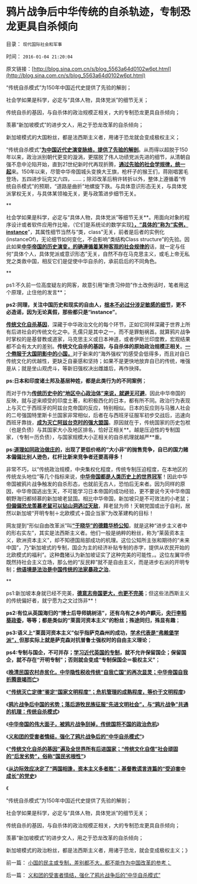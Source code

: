 # 鸦片战争后中华传统的自杀轨迹，专制恐龙更具自杀倾向

目录： `现代国际社会和军事` 

时间： `2016-01-04 21:20:04` 

原文链接：[http://blog.sina.com.cn/s/blog_5563a64d0102w6pt.html](http://blog.sina.com.cn/s/blog_5563a64d0102w6pt.html)

“传统自杀模式”为150年中国近代史提供了先验的解剖；

社会学如果是科学，必定与“具体人物，具体党派”的细节无关；

传统自杀的基因，与自杀体的政治规模正相关，大的专制恐龙更具自杀倾向；

羡慕“新加坡模式”的进步文人，用之于恐龙改革的自杀倾向；

新加坡模式的大国粉丝，都是法西斯主义者，用诸于恐龙就会变成极权主义；

“传统自杀模式”[**为中国近代史演变脉络，提供了先验的解剖**](../../../2015/12/27/“传统灭亡定律”鉴定“国家文明程度”.md)。从而得以超脱于150年以来，政治派别朝代更变的漩涡，更摆脱了伟人功绩党派先进的细节，从清朝自强不息中沦陷开始，直到21世纪新时代再现折腾，[**通过先验的社会学规律，统一起**](../../../2015/12/28/传统政治的自杀本能，“邀请”蛮族入主中原.md)来。150年以来，尽管中华帝国城头变换大王旗，枪杆子的猴王们，蒋刚唱罢毛登场，五四进步玩完又六四，……；除邓改革后稍许转折以外，整体上遵循着“传统自杀模式”的预期，“道路是曲折”地螺旋下跌。与具体意识形态无关，与具体党派掌权无关，与具体某领袖无关，更与政策进步细节无关。

**

社会学如果是科学，必定与“具体人物，具体党派”等细节无关**。用面向对象的程序设计或者软件应用作比喻，（它们是系统论的数学实现[**），“具体的”称为“实例，instance**](../../../2011/2/10/面向抽象对象的经济学分析步骤.md)”，其属性细节当然与“类，class”无关，前者是后者的实例化(instanceOf)，无论细节如何变化，不会影响“类结构Class
structure”的先验。因此如果[**中华帝国的历史演变，的确遵循着某种客观的社会规律的**](../../../2015/12/22/晚清民国农村贫困化的原因，是中华夷夏之防的专制传统“受刺激了”.md)话，就一定与任何“具体个人，具体党派或意识形态”无关，自然不存在马克思主义，或毛上帝无私党之类救中国，相反它们是促使中华自杀的，承前启后的不同角色。

**

ps1:不久前一位高度疑左的网客，故意引用“新贵习仲勋”作土改例话时，笔者用这个原理，止住他的发言**；

**ps2:同理，关注中国历史和现实的自由人，[**根本不必过分涉足敏感的细节**](../../../2013/12/17/大历史观不必触及敏感的近期历史细节，苏联历史与中国.md)，更不必造谣，因为无论真假，那些都只是“instance”**。

[**传统文化自杀基因**](../../../2015/12/31/全世界“传统文化自杀基因”，传染性的“国民劣根性”.md)，深藏于中华政治文化的每个环节，正如它同样深藏于世界上所有后进社会的传统文化之中。孔儒只是其中之一，而不是罪魁祸首。就算鸦片战争时掌权的是基督教或道家，马克思主义或日本神道，或者伊斯兰印度教，宏观结果都不会有太大的差别。**传统文化自杀的基因，与自杀体的原始政治规模正相关**。[**一个倦服于大国阴影中的小国，**](../../../2015/12/30/义和团的受害者情结，强化了鸦片战争后的“中华自杀模式”.md)对于新来的“海外强权”的感受会低得多，而且对自已传统文化的优越性，更缺乏自豪感和坚持；如果不是更快地放弃自已的传统，唯强是从；就是坐山观虎斗，等新旧强权决出雌雄后，再作抉择。

**ps:日本和印度诸土邦及基层种姓，都是此类行为的不同案例**；

而对于作为[**传统历史中的“地区中心政治体”来说，就避无可避**](../../../2015/12/29/中华帝国的伟大面子，鸦片战争导致国将不国的政治危机；.md)。因此中华帝国的反映，就与逆来顺受的印度土著，和积极西化的日本，都有所不同。政治行为表现上与灭亡于西班牙的阿兹台克帝国的反应，特别相似。日本的反应则与马雅人社会的二号强国特里斯卡兰国家非常相似，后者在与西班牙征服军初步交战后，迅速向西班牙靠拢，[**成为灭亡阿兹台克时的强大盟国**](../../../2014/11/29/被西班牙征服的阿兹台克帝国.md)。原因就在于，传统国家的历史包袱（也是负债）与其国家大小及地区排名，恰好正相关**。越是压迫性的专制国家，（专制＝历负债），与国家规模大小正相关的自杀机理就越严**重。

**ps:[**道理如同政治做庄的**](../../../2013/5/27/冷血政策的“低风险”是堰塞湖的高利贷.md)，出现了更低价格的“大小非”的抛售竞争，自已的国力赌本偏偏比别人逊色，杠杆比新来竞争者还要高得多！**

非常不巧，以“传统政治规模，中央集权化程度，传统专制压迫程度，在本地区的传统龙头地位”等几个指标来说，[**中华帝国都是人类历史上的世界冠军**](../../../2015/10/6/“中国恐龙”与“最深厚专制文化”同义反复；.md)！因此中华帝国被鸦片战争触发的自杀形态，也就前无古人，恐怕后无来者。因为同样的原因，中华帝国逃出生天，不可能学习日本帝国的成功经验，更不要说今天中华帝国朝野海归都倾慕的新加坡老鼠国。相比中华帝国，新加坡只是不可效法的小老鼠；[**但偏偏恐龙羡慕老鼠可以钻山洞逃过天敌**](../../../2009/10/1/大国霸权主义阻碍中国和平崛起.md)，拜老鼠为师！天朝党国或出于自利，居然以新加坡“开明专制＋北欧模式＋国企当家”为改革建构的目标！

网友提到“形似自由改革派”叫[**“于晓华”的德籍华桥公知**](http://blog.sina.com.cn/econyu)，就是这种“进步主义者中的形右实左”，其实是法西斯主义者。他们一般是纳粹的粉丝，称为“莱茵资本主义，欧洲资本主义”，却不知德国局部成功的机理。这位公知所主张和期待的“未来中国”，乃“新加坡式的专制，国企为主的经济补贴专制的赤字，提供从农民开始的北欧模式的福利”。这种蠢猪认为新加坡证实了这种完美的可能性，。这位左翼华侨既然持社会主义立场，那么他的“反民粹”就不是自由主义，而是进步右派的开明专制；[**他语境是法治是中国传统的法家暴政之治**](../../../2013/2/20/帝国政治的基本形态是法家暴政，商鞅的前辈晋文公.md)。

**

ps1:新加坡本身就已经不完美，[**德意志帝国更大，也更不完美**](../../../2010/3/18/旧德国是爱国分子追求的理想帝国.md)；但这些法西斯主义的传统偏好者，就宁愿为之文过饰非**！

**ps2:有位从英国海归的“博士后导师姚树洁”，还有乌有之乡的卢麒元，[**央行李稻葵政委**](../../../2013/2/10/明朝政府的国企和反腐败，黄仁宇的错误.md)，等等；都是类似的“莱茵河资本主义”的粉丝；殊途同归，殊显有趣**；

**ps3:语义上“莱茵河资本主义”似乎指萨克森州的成功，[**学术代表是“弗赖堡学派”，**](../../../2013/3/11/德国化的细节理性主义和李稻葵政委的弗赖堡学派.md)但那实际上就是萨克森对抗普鲁士强权时的自由主义理论**；

**ps4:专制与国企，不可并存；[**学习近代英国的专制**](../../../2015/8/6/中世纪专制英国和中华帝国的异同；.md)，就不允许保留国企；保留国企，就不存在“开明专制”；否则就会变成“专制保国企＝极权主义”**；

《[**晚清民国农村赤贫化，中华隐性税收传统“自我亡国”的再次显灵；中华帝国自我折腾衰竭而亡**](../../../2015/12/26/“孔儒／传统灭亡模式”，专制国家的自杀路径；.md)》

《[**“传统灭亡定律”鉴定“国家文明程度”；危机管理的成熟程度，等价于文明程度**](../../../2015/12/27/“传统灭亡定律”鉴定“国家文明程度”.md)》

《[**鸦片战争后中国的劣势；落后游牧民族征服“先进文明社会”，与“鸦片战争”共通的机理：传统自杀模式**](../../../2015/12/28/传统政治的自杀本能，“邀请”蛮族入主中原.md)》

《[**中华帝国的伟大面子，被鸦片战争刮掉，传统国将不国的政治危机**](../../../2015/12/29/中华帝国的伟大面子，鸦片战争导致国将不国的政治危机；.md)》

《[**义和团的受害者情结，强化了鸦片战争后的“中华自杀模式”**](../../../2015/12/30/义和团的受害者情结，强化了鸦片战争后的“中华自杀模式”.md)》

《[**“传统文化自杀的基因”遍及全世界所有后进国家；“传统文化自信”社会顽固的“后发劣势”，俗称“国民劣根性”**](../../../2015/12/31/全世界“传统文化自杀基因”，传染性的“国民劣根性”.md)》

《[**从边际效应决定了“两国相逢，资本主义多者胜”；基督教谎言连篇的“受迫害中成长”的党史**](../../../2016/1/3/“资本主义缺乏症”，基督教谎言连篇的党史；.md)》

《

“传统自杀模式”为150年中国近代史提供了先验的解剖；

社会学如果是科学，必定与“具体人物，具体党派”的细节无关；

传统自杀的基因，与自杀体的政治规模正相关，大的专制恐龙更具自杀倾向；

羡慕“新加坡模式”的进步文人，用之于恐龙改革的自杀倾向；

新加坡模式的政治粉丝，都是法西斯主义者，用诸于恐龙，就会变成极权主义；》

前一篇： [小国的民主或专制，差别都不大，都不能作为中国改革的参考；](../../../2016/1/5/小国的民主或专制，差别都不大，都不能作为中国改革的参考；.md)

后一篇： [义和团的受害者情结，强化了鸦片战争后的“中华自杀模式”](../../../2015/12/30/义和团的受害者情结，强化了鸦片战争后的“中华自杀模式”.md)

